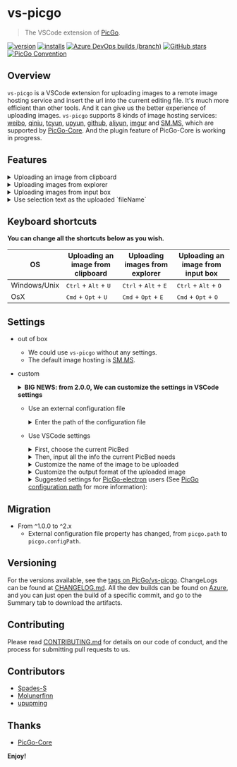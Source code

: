 # vs-picgo

> The VSCode extension of [PicGo](https://github.com/PicGo).

[![version](https://img.shields.io/vscode-marketplace/v/Spades.vs-picgo.svg?style=flat-square&label=vscode%20marketplace)](https://marketplace.visualstudio.com/items?itemName=Spades.vs-picgo)
[![installs](https://img.shields.io/vscode-marketplace/d/Spades.vs-picgo.svg?style=flat-square)](https://marketplace.visualstudio.com/items?itemName=Spades.vs-picgo)
[![Azure DevOps builds (branch)](https://img.shields.io/azure-devops/build/PicGo/9bbe4cd2-a9fe-4547-b13a-60ee81f12932/1/dev.svg?label=azure%20pipeline&style=flat-square)](https://dev.azure.com/PicGo/vs-picgo/_build?definitionId=1)
[![GitHub stars](https://img.shields.io/github/stars/PicGo/vs-picgo.svg?style=flat-square&label=github%20stars)](https://github.com/PicGo/vs-picgo)
[![PicGo Convention](https://img.shields.io/badge/picgo-convention-blue.svg?style=flat-square)](https://github.com/PicGo/bump-version)

## Overview

`vs-picgo` is a VSCode extension for uploading images to a remote image hosting service and insert the url into the current editing file. It's much more efficient than other tools. And it can give us the better experience of uploading images. `vs-picgo` supports 8 kinds of image hosting services: [weibo](https://picgo.github.io/PicGo-Doc/zh/guide/config.html#%E5%BE%AE%E5%8D%9A%E5%9B%BE%E5%BA%8A), [qiniu](https://picgo.github.io/PicGo-Doc/zh/guide/config.html#%E4%B8%83%E7%89%9B%E5%9B%BE%E5%BA%8A), [tcyun](https://picgo.github.io/PicGo-Doc/zh/guide/config.html#%E8%85%BE%E8%AE%AF%E4%BA%91cos), [upyun](https://picgo.github.io/PicGo-Doc/zh/guide/config.html#%E5%8F%88%E6%8B%8D%E4%BA%91), [github](https://picgo.github.io/PicGo-Doc/zh/guide/config.html#github%E5%9B%BE%E5%BA%8A), [aliyun](https://picgo.github.io/PicGo-Doc/zh/guide/config.html#%E9%98%BF%E9%87%8C%E4%BA%91oss), [imgur](https://picgo.github.io/PicGo-Doc/zh/guide/config.html#imgur%E5%9B%BE%E5%BA%8A) and [SM.MS](https://sm.ms/), which are supported by [PicGo-Core](https://github.com/PicGo/PicGo-Core). And the plugin feature of PicGo-Core is working in progress.

## Features

<details>
<summary>Uploading an image from clipboard</summary>
<img src="https://i.loli.net/2019/04/09/5cac17d2d2265.gif" alt="clipboard.gif">
</details>

<details>
<summary>Uploading images from explorer</summary>
<img src="https://i.loli.net/2019/04/09/5cac17eea0d65.gif" alt="explorer.gif">
</details>

<details>
<summary>Uploading images from input box</summary>
<img src="https://i.loli.net/2019/04/09/5cac17fe52a86.gif" alt="input box.gif">
</details>

<details>
<summary>Use selection text as the uploaded `fileName`</summary>
<img src="https://i.loli.net/2019/04/09/5cac180fb1dc7.gif" alt="selection.gif">
<b>Notice: These characters: <code>\$</code>, <code>:</code>, <code>/</code>, <code>?</code> and newline will be ignored in the image name. </b>(Because they are invalid for file names.)
</details>

## Keyboard shortcuts

**You can change all the shortcuts below as you wish.**

| OS           | Uploading an image from clipboard               | Uploading images from explorer                  | Uploading an image from input box               |
| ------------ | ----------------------------------------------- | ----------------------------------------------- | ----------------------------------------------- |
| Windows/Unix | <kbd>Ctrl</kbd> + <kbd>Alt</kbd> + <kbd>U</kbd> | <kbd>Ctrl</kbd> + <kbd>Alt</kbd> + <kbd>E</kbd> | <kbd>Ctrl</kbd> + <kbd>Alt</kbd> + <kbd>O</kbd> |
| OsX          | <kbd>Cmd</kbd> + <kbd>Opt</kbd> + <kbd>U</kbd>  | <kbd>Cmd</kbd> + <kbd>Opt</kbd> + <kbd>E</kbd>  | <kbd>Cmd</kbd> + <kbd>Opt</kbd> + <kbd>O</kbd>  |

## Settings

- out of box
  - We could use `vs-picgo` without any settings.
  - The default image hosting is [SM.MS](https://sm.ms/).
- custom

    <details>
    <summary><b>BIG NEWS: from 2.0.0, We can customize the settings in VSCode settings</b></summary>
    <img src="https://i.loli.net/2019/04/09/5cac1821b6621.png" alt="vscode-setting.png">
    </details>

  - Use an external configuration file

    <details>
    <summary>Enter the path of the configuration file</summary>
    <img src="https://i.loli.net/2019/04/09/5cac1836598a8.png" alt="external-config.png">
    </details>

  - Use VSCode settings

    <details>
    <summary>First, choose the current PicBed</summary>
    <img src="https://i.loli.net/2019/04/09/5cac1847b5907.png" alt="current-picbed.png">
    </details>

    <details>
    <summary>Then, input all the info the current PicBed needs</summary>
    <img src="https://i.loli.net/2019/04/09/5cac4950d176b.png" alt="picbed-info.png">
    </details>

    <details>
    <summary>Customize the name of the image to be uploaded</summary>
    <b>Notice: If you selected some text before uploading, the selection will become the <code>fileName</code> of the image to be uploaded.</b>
    <img src="https://i.loli.net/2019/04/09/5cac189446749.png" alt="image-name.png">
    </details>

    <details>
    <summary>Customize the output format of the uploaded image</summary>
    <img src="https://i.loli.net/2019/04/09/5cac18a5c9def.png" alt="output-format.png">
    </details>

 

    <details>
    <summary>
       Suggested settings for  <a href='https://github.com/Molunerfinn/PicGo'>PicGo-electron</a> users (See <a href='https://picgo.github.io/PicGo-Doc/zh/guide/config.html#%E9%85%8D%E7%BD%AE%E6%89%8B%E5%86%8C'> PicGo configuration path</a> for more information):
    </summary>

    **Notice: `YOUR_HOME_DIR` should be replaced by the path of your current user path.**

    ```json
    // Windows
    {
        "picgo.configPath":"YOUR_HOME_DIR\\AppData\\Roaming\\PicGo\\data.json",
        "picgo.dataPath": "YOUR_HOME_DIR\\AppData\\Roaming\\PicGo\\data.json"
    }

    // macOS
    {
        "picgo.configPath": "YOUR_HOME_DIR/Library/Application Support/picgo/data.json",
        "picgo.dataPath": "YOUR_HOME_DIR/Library/Application Support/picgo/data.json"
    }

    // Linux
    {
        "picgo.configPath": "YOUR_HOME_DIR/.config/picgo/data.json",
        "picgo.dataPath": "YOUR_HOME_DIR/.config/picgo/data.json"
    }
    ```

    <details>
    <summary><code>picgo.configPath</code> and <code>picgo.dataInfoPath</code> can be set in vscode settings</summary>
    <img src="https://i.loli.net/2019/04/09/5cac19421ddf5.png" alt="for-picgo-user.png">
    </details>

    In this way:

    1. `vs-picgo` will use the same configuration as `PicGo-electron`.
    2. `PicGo-electron` will display all the uploaded images by `vs-picgo` in its gallery.

    </details>

## Migration

- From ^1.0.0 to ^2.x
  - External configuration file property has changed, from `picgo.path` to `picgo.configPath`.

## Versioning

For the versions available, see the [tags on PicGo/vs-picgo](https://github.com/PicGo/vs-picgo/tags). ChangeLogs can be found at [CHANGELOG.md](CHANGELOG.md). All the dev builds can be found on [Azure](https://dev.azure.com/PicGo/vs-picgo/_build?definitionId=1), and you can just open the build of a specific commit, and go to the Summary tab to download the artifacts.

## Contributing

Please read [CONTRIBUTING.md](./CONTRIBUTING.md) for details on our code of conduct, and the process for submitting pull requests to us.

## Contributors

- [Spades-S](https://github.com/Spades-S)
- [Molunerfinn](https://github.com/Molunerfinn)
- [upupming](https://github.com/upupming)

## Thanks

- [PicGo-Core](https://github.com/PicGo/PicGo-Core)

**Enjoy!**

